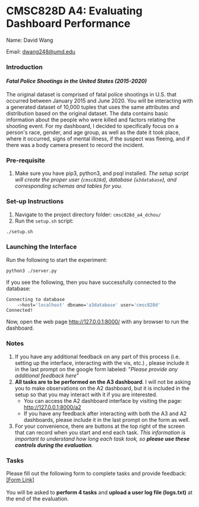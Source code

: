 # CMSC828D A4: Evaluating Dashboard Performance

Name: David Wang

Email: dwang248@umd.edu

### Introduction  
#### _Fatal Police Shootings in the United States (2015-2020)_  
The original dataset is comprised of fatal police shootings in U.S. that occurred between January 2015 and June 2020. You will be interacting with a generated dataset of 10,000 tuples that uses the same attributes and distribution based on the original dataset. The data contains basic information about the people who were killed and factors relating the shooting event. For my dashboard, I decided to specifically focus on a person's race, gender, and age group, as well as the date it took place, where it occurred, signs of mental illness, if the suspect was fleeing, and if there was a body camera present to record the incident.    

### Pre-requisite  
1. Make sure you have pip3, python3, and psql installed. _The setup script will create the proper user (```cmsc828d```), database (```a3database```), and corresponding schemas and tables for you._  

### Set-up Instructions 
1. Navigate to the project directory folder: ```cmsc828d_a4_dchou/```
2. Run the ```setup.sh``` script: 
```bash
./setup.sh
```

### Launching the Interface
Run the following to start the experiment:
```bash
python3 ./server.py
```
If you see the following, then you have successfully connected to the database:
```bash 
Connecting to database
	->host='localhost' dbname='a3database' user='cmsc828d'
Connected!
```
Now, open the web page http://127.0.0.1:8000/ with any browser to run the dashboard.

### Notes
1. If you have any additional feedback on any part of this process (i.e. setting up the interface, interacting with the vis, etc.) , please include it in the last prompt on the google form labeled: "_Please provide any additional feedback here_"
2. **All tasks are to be performed on the A3 dashboard**. I will not be asking you to make observations on the A2 dashboard, but it is included in the setup so that you may interact with it if you are interested. 
   * You can access the A2 dashboard interface by visiting the page: http://127.0.0.1:8000/a2
   * If you have any feedback after interacting with both the A3 and A2 dashboards, please include it in the last prompt on the form as well.
3. For your convenience, there are buttons at the top right of the screen that can record when you start and end each task. _This information is important to understand how long each task took, so **please use these controls during the evaluation**._
  
### Tasks
Please fill out the following form to complete tasks and provide feedback: [[Form Link]](https://forms.gle/SLpYdX4v64Tan9bX9)<br>  
You will be asked to **perform 4 tasks** and **upload a user log file (logs.txt)** at the end of the evaluation.
